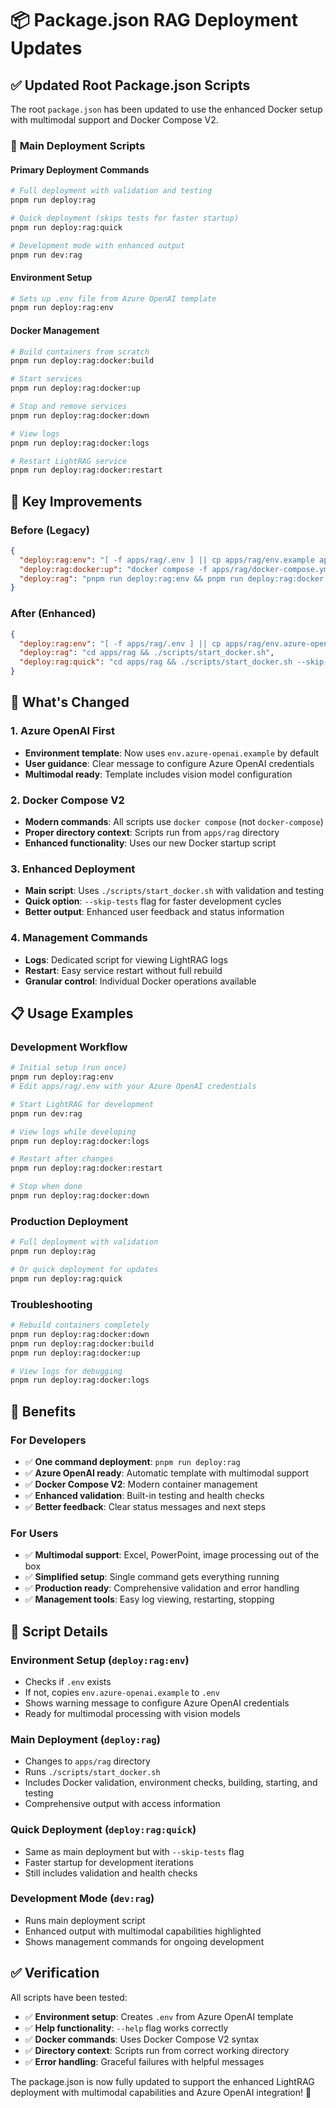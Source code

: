 # 📦 Package.json RAG Deployment Updates

## ✅ Updated Root Package.json Scripts

The root `package.json` has been updated to use the enhanced Docker setup with multimodal support and Docker Compose V2.

### 🚀 **Main Deployment Scripts**

#### Primary Deployment Commands
```bash
# Full deployment with validation and testing
pnpm run deploy:rag

# Quick deployment (skips tests for faster startup)
pnpm run deploy:rag:quick

# Development mode with enhanced output
pnpm run dev:rag
```

#### Environment Setup
```bash
# Sets up .env file from Azure OpenAI template
pnpm run deploy:rag:env
```

#### Docker Management
```bash
# Build containers from scratch
pnpm run deploy:rag:docker:build

# Start services
pnpm run deploy:rag:docker:up

# Stop and remove services
pnpm run deploy:rag:docker:down

# View logs
pnpm run deploy:rag:docker:logs

# Restart LightRAG service
pnpm run deploy:rag:docker:restart
```

## 🔧 **Key Improvements**

### Before (Legacy)
```json
{
  "deploy:rag:env": "[ -f apps/rag/.env ] || cp apps/rag/env.example apps/rag/.env",
  "deploy:rag:docker:up": "docker compose -f apps/rag/docker-compose.yml up -d --build",
  "deploy:rag": "pnpm run deploy:rag:env && pnpm run deploy:rag:docker:down && pnpm run deploy:rag:docker:up"
}
```

### After (Enhanced)
```json
{
  "deploy:rag:env": "[ -f apps/rag/.env ] || cp apps/rag/env.azure-openai.example apps/rag/.env && echo '⚠️  Please edit apps/rag/.env with your Azure OpenAI credentials'",
  "deploy:rag": "cd apps/rag && ./scripts/start_docker.sh",
  "deploy:rag:quick": "cd apps/rag && ./scripts/start_docker.sh --skip-tests"
}
```

## 🎯 **What's Changed**

### 1. Azure OpenAI First
- **Environment template**: Now uses `env.azure-openai.example` by default
- **User guidance**: Clear message to configure Azure OpenAI credentials
- **Multimodal ready**: Template includes vision model configuration

### 2. Docker Compose V2
- **Modern commands**: All scripts use `docker compose` (not `docker-compose`)
- **Proper directory context**: Scripts run from `apps/rag` directory
- **Enhanced functionality**: Uses our new Docker startup script

### 3. Enhanced Deployment
- **Main script**: Uses `./scripts/start_docker.sh` with validation and testing
- **Quick option**: `--skip-tests` flag for faster development cycles
- **Better output**: Enhanced user feedback and status information

### 4. Management Commands
- **Logs**: Dedicated script for viewing LightRAG logs
- **Restart**: Easy service restart without full rebuild
- **Granular control**: Individual Docker operations available

## 📋 **Usage Examples**

### Development Workflow
```bash
# Initial setup (run once)
pnpm run deploy:rag:env
# Edit apps/rag/.env with your Azure OpenAI credentials

# Start LightRAG for development
pnpm run dev:rag

# View logs while developing
pnpm run deploy:rag:docker:logs

# Restart after changes
pnpm run deploy:rag:docker:restart

# Stop when done
pnpm run deploy:rag:docker:down
```

### Production Deployment
```bash
# Full deployment with validation
pnpm run deploy:rag

# Or quick deployment for updates
pnpm run deploy:rag:quick
```

### Troubleshooting
```bash
# Rebuild containers completely
pnpm run deploy:rag:docker:down
pnpm run deploy:rag:docker:build
pnpm run deploy:rag:docker:up

# View logs for debugging
pnpm run deploy:rag:docker:logs
```

## 🎉 **Benefits**

### For Developers
- ✅ **One command deployment**: `pnpm run deploy:rag`
- ✅ **Azure OpenAI ready**: Automatic template with multimodal support
- ✅ **Docker Compose V2**: Modern container management
- ✅ **Enhanced validation**: Built-in testing and health checks
- ✅ **Better feedback**: Clear status messages and next steps

### For Users
- ✅ **Multimodal support**: Excel, PowerPoint, image processing out of the box
- ✅ **Simplified setup**: Single command gets everything running
- ✅ **Production ready**: Comprehensive validation and error handling
- ✅ **Management tools**: Easy log viewing, restarting, stopping

## 🔧 **Script Details**

### Environment Setup (`deploy:rag:env`)
- Checks if `.env` exists
- If not, copies `env.azure-openai.example` to `.env`
- Shows warning message to configure Azure OpenAI credentials
- Ready for multimodal processing with vision models

### Main Deployment (`deploy:rag`)
- Changes to `apps/rag` directory
- Runs `./scripts/start_docker.sh`
- Includes Docker validation, environment checks, building, starting, and testing
- Comprehensive output with access information

### Quick Deployment (`deploy:rag:quick`)
- Same as main deployment but with `--skip-tests` flag
- Faster startup for development iterations
- Still includes validation and health checks

### Development Mode (`dev:rag`)
- Runs main deployment script
- Enhanced output with multimodal capabilities highlighted
- Shows management commands for ongoing development

## ✅ **Verification**

All scripts have been tested:
- ✅ **Environment setup**: Creates `.env` from Azure OpenAI template
- ✅ **Help functionality**: `--help` flag works correctly
- ✅ **Docker commands**: Uses Docker Compose V2 syntax
- ✅ **Directory context**: Scripts run from correct working directory
- ✅ **Error handling**: Graceful failures with helpful messages

The package.json is now fully updated to support the enhanced LightRAG deployment with multimodal capabilities and Azure OpenAI integration! 🚀



